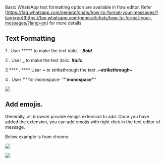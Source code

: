 Basic WhatsApp text formatting option are available in flow editor. Refer [https://faq.whatsapp.com/general/chats/how-to-format-your-messages/?lang=en](https://faq.whatsapp.com/general/chats/how-to-format-your-messages/?lang=en) for more details

## Text Formatting

1 . User ***** to make the text bold. - ***Bold***

2 . User **_** to make the text italic. **_Italic_**

3 **** . **** User **~** to strikethrough the text .**~strikethrough~**

4 . User **&#39;&#39;&#39;**  for monospace-  **&#39;&#39;&#39;monospace&#39;&#39;&#39;**

![](https://static.slab.com/prod/uploads/8k89m6if/posts/images/s32Wp-INayWjHtdRSnS-ibMx.png)



## Add emojis.

Generally, all browser provide emojis extension to add. Once you have added the extension, you can add emojis with right click in the text editor of message.

Below example is from chrome.

![](https://static.slab.com/prod/uploads/8k89m6if/posts/images/m_N4McXLWRdbX5xNZNhf9vrm.png)

![](https://static.slab.com/prod/uploads/8k89m6if/posts/images/31JUFYnTdKpL8K1kL5zTTNxv.png)
